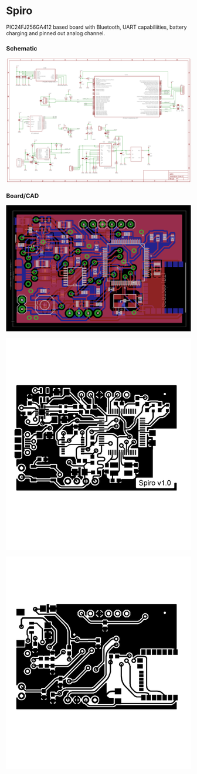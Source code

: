# Spiro
PIC24FJ256GA412 based board with Bluetooth, UART capabiliities, battery charging and pinned out analog channel.



### Schematic

![Schematic](./docs/schematic.png)

### Board/CAD

![topbottom](./docs/top_bottom.png)

![cadtop](./docs/cad_top.png)

![cadtop](./docs/cad_bottom.png)

